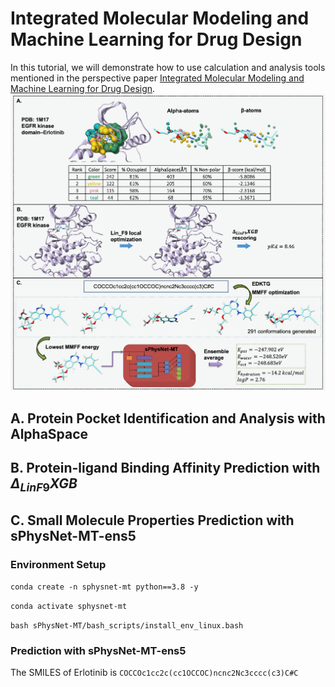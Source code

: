 # Integrated Molecular Modeling and Machine Learning for Drug Design
In this tutorial, we will demonstrate how to use calculation and analysis tools mentioned in the perspective paper [Integrated Molecular Modeling and Machine Learning for Drug Design]().
![](./data/example_1m17.png)

## A. Protein Pocket Identification and Analysis with AlphaSpace

## B. Protein-ligand Binding Affinity Prediction with $\Delta_{LinF9}XGB$

## C. Small Molecule Properties Prediction with sPhysNet-MT-ens5
### Environment Setup
`conda create -n sphysnet-mt python==3.8 -y`

`conda activate sphysnet-mt`

`bash sPhysNet-MT/bash_scripts/install_env_linux.bash`

### Prediction with sPhysNet-MT-ens5
The SMILES of Erlotinib is `COCCOc1cc2c(cc1OCCOC)ncnc2Nc3cccc(c3)C#C`
